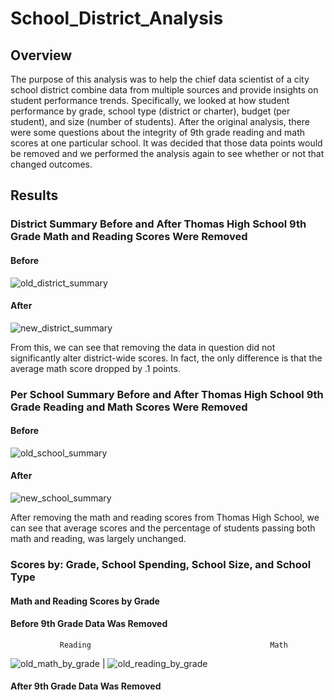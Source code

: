 # School_District_Analysis

## Overview
The purpose of this analysis was to help the chief data scientist of a city school district combine data from multiple sources and provide insights on student performance trends. Specifically, we looked at how student performance by grade, school type (district or charter), budget (per student), and size (number of students). After the original analysis, there were some questions about the integrity of 9th grade reading and math scores at one particular school. It was decided that those data points would be removed and we performed the analysis again to see whether or not that changed outcomes.

## Results

### District Summary Before and After Thomas High School 9th Grade Math and Reading Scores Were Removed

#### Before
![old_district_summary](https://user-images.githubusercontent.com/90878911/137651718-2b44afa3-8ad1-4da9-b246-6937fa09108a.png)
	
#### After	
![new_district_summary](https://user-images.githubusercontent.com/90878911/137652177-28e4af7a-2b39-4f1b-8382-d49f8e4753ae.png)

From this, we can see that removing the data in question did not significantly alter district-wide scores. In fact, the only difference is that the average math score dropped by .1 points.


### Per School Summary Before and After Thomas High School 9th Grade Reading and Math Scores Were Removed

#### Before
![old_school_summary](https://user-images.githubusercontent.com/90878911/137652948-d59f4559-fc53-4402-8e2b-28619dcf941a.png)

#### After	
![new_school_summary](https://user-images.githubusercontent.com/90878911/137653576-bdd38bbf-82c2-4299-969b-18cb7cd2ea21.png)

After removing the math and reading scores from Thomas High School, we can see that average scores and the percentage of students passing both math and reading, was largely unchanged. 

### Scores by: Grade, School Spending, School Size, and School Type

#### Math and Reading Scores by Grade

#### Before 9th Grade Data Was Removed
               Reading                                        Math
![old_math_by_grade](https://user-images.githubusercontent.com/90878911/137656420-83ed59c6-2a2d-4c88-8f83-dc592e935452.png) | ![old_reading_by_grade](https://user-images.githubusercontent.com/90878911/137656429-630f0cdd-1912-4eed-b3d9-480f3ef642df.png)

#### After 9th Grade Data Was Removed